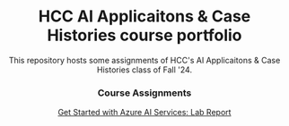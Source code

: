 <div align="center">

# HCC AI Applicaitons & Case Histories course portfolio
 
This repository hosts some assignments of HCC's AI Applicaitons & Case Histories class of Fall '24.

### Course Assignments

[Get Started with Azure AI Services: Lab Report](https://github.com/TLeonidas/AI-Applications-Course-Portfolio/blob/601949bc9c2a9ae55e9d13bc34c3109ca0e3320b/Starting_with_Azure_AI_Services.pdf)

</div>
